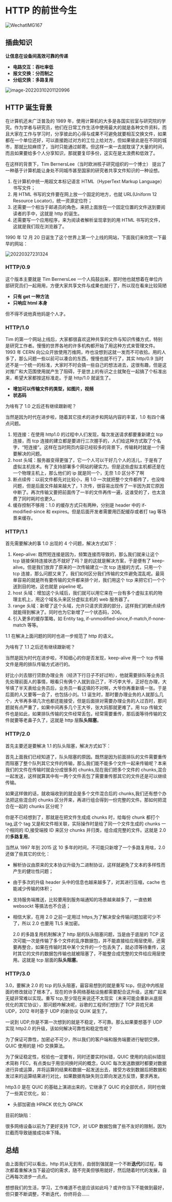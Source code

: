 # HTTP 的前世今生

![WechatIMG167](https://tva1.sinaimg.cn/large/e6c9d24ely1h0awv9b8pgj21hd0u0n7q.jpg)

[^图]: 2018 北京小西天园区内

## 插曲知识

**让信息在设备间高效可靠的传递**

- **电路交互：吞吐率低**
- **报文交换：分而制之**
- **分组交换：多路复用**

![image-20220310201120996](https://tva1.sinaimg.cn/large/e6c9d24ely1h051pad65yj20o10i640d.jpg)

## HTTP 诞生背景

在计算机还未广泛普及的 1989 年，使用计算机的大多是各国实验室与研究院的学究。作为学者与研究员，他们在日常工作生活中使用最大的就是各种文件资料，而且大家在工作与学习时，分享彼此的心得与成果不可避免就要相互交换文件，如果都在一个单位还好，可以直接跑过对方的工位上给对方，但如果彼此是在不同的城市，那就比较麻烦了，当时只能通过邮寄。但这样一来一去就耽误了大量的时间，而且如果要给多个人分享知识，那就要复印多份，这实在是太浪费和低效了。

在这样的背景下，Tim BernersLee（当时欧洲核子研究组织的一个博士） 提出了一种基于计算机能让身处不同城市甚至国家的研究者共享文件知识的一种设想。

1. 在计算机中统一用超文本标记语言 HTML（HyperText Markup Language）书写文件；
2. 用 HTML 书写的文件要在网上放一个固定的地方，也就 URL(Uniform 12 Resource Locator)，统一资源定位符；
3. 还需要一个相当于邮递员的角色，来把上面放在一个固定位置的文件送到要阅读者的手中，这就是 http 的诞生。
4. 还需要写一个应用程序，来为阅读者解析呈现拿到的用 HTML 书写的文件，这就是我们现在浏览器了。

1990 年 12 月 20 日诞生了这个世界上第一个上线的网站，下面我们来欣赏一下最早的网站：

![20220327231324](https://tva1.sinaimg.cn/large/e6c9d24ely1h0ouj619mfj218j0u0792.jpg)

[^url]: http://info.cern.ch/hypertext/WWW/TheProject.html

### HTTP/0.9

这个版本主要就是 Tim BernersLee 一个人捣鼓出来，那时他也就想着在单位内部研究员们一起用用，方便大家共享文件与成果也就行了，所以现在看来比较简陋

- **只有 get 一种方法**
- **只响应 html 本身**

但不得不说他真他妈是个人才。

### HTTP/1.0

Tim 的第一个网站上线后，大家都很喜欢这种共享的文件与知识传播方式，特别是研究工作者。慢慢的世界各地的许多机构都开始了用这种方式来管理文件。1993 年 CERN 向公众开放使用万维网，咋也没想到这就一发而不可收拾。用的人多了，那么问题一些以前可以凑合的东西，慢慢也就不行了，其实 http/0.9 当时还不是一个统一的标准，大家时不时会搞一些自己的想法进去，这很有趣，但是这对推广和大范围使用就产生了阻碍，于是世上的有识之士就聚在一起搞了个标准出来，希望大家都按这标准走。于是 http/1.0 就诞生了。

- **增加可以传输文件的类型，如图片，视频**
- **状态码**

为啥有了 1.0 之后还有继续跟新呢？

当然是因为时代在进步啦，随着其它技术的进步和网站内容的丰富，1.0 有四个痛点问题。

1. 短连接：在使用 http1.0 的过程中人们发现，每次发送请求都要重新建立 tcp 连接，而 tcp 连接的建立都是要进行三次握手的，人们给这种方式取了个名字，“短连接”。这样在当时网页内容已经较多的背景下，传输耗时就是一个需要解决的问题。
2. host 头域：服务器变得更强了，它一个人可以干好几个人的活儿，于是有了虚拟主机技术。有了支持部署多个网站的硬实力。但是这些虚拟主机都还是在一个物理主机上，那么他们的 ip 就是同一个，无奈 1.0 区分不了啊
3. 断点续传：以前文件都先对比较小，用 1.0 一次就把整个文件都传了，也没啥问题，但是后面文件越来越大了，1 次传，很容易出现传了一半因为其它原因中断了。再次传输又要把前面传了一半的文件再传一遍，这谁受的了，也太浪费了同时耗时也更久。
4. 缓存控制不够用：1.0 的缓存方式只有两种，分别是 header 中的 if-modified-since 和 expires。但是后面开发者需要用匹配缓存或者打 tag 等场景来缓存。

### HTTP/1.1

首先需要解决的事 1.0 出现的 4 个问题，解决方式如下：

1. Keep-alive: 既然短连接是因为，频繁连接而导致的，那么我们就来让这个 tcp 链接保持连接状态不就好了吗？是的这就是解决方案，于是便有了 keep-alive。但是我们放弃了原来的一次传输建立一次 tcp 连接的方式，只用一个 tcp 连接，那么问题又来了，我们如何区分我们传输的文件避免混乱呢。最简单容易的就是所有要传输的文件都来排个对，我们用这个 tcp 来把它们一个个送到目的地，这也就是 pipeline 呢。
2. host 头域：增加这个头域后，我们就可以用它来在一台有多个虚拟主机的物理主机上，用这个域名头来区分虚拟主机的 web 服务器了。
3. range 头域：新增了这个头域，允许只请求资源的部分，这样我们的断点续传就能得到解决了。同时也为它新增了一个状态码，206。
4. 引入更多的缓存策略，如 Entity tag, if-unmodified-since,if-match,if-none-match 等等。

1.1 在解决上面问题的同时也进一步规范了 http 的语义。

为啥有了 1.1 之后还有继续跟新呢？

当然是因为时代在进步啦，不知细心的你是否发现，keep-alive 用一个 tcp 传输文件是用的排队传输方式进行的。

好比小刘去银行贷款办理业务（经济下行日子不好过哟），他就需要排队等业务员先处理前面人的事情，眼看只有俩个人就到自己了，不巧李大爷，正好在办理，大爷填了半天表给业务员后，业务员一看这填的不对啊，大爷你再重新填一张。于是后面的人又要等一会了，也包括小刘。1.1 诞生时，那时要办理业务的人就那么几个，大爷再多填几次也都还能接受，但是后面排对需要办理业务的人过百时，那问题就有点严重了，如果中间再多几个王大爷，张大妈那就更难了。用 tcp 传输文件也是如此，如果排队传输的文件经常丢包，经常需要重传，那后面等待传输的文件就要等老鼻子久了，这就是 http 层**队头阻塞**。

### HTTP/2.0

首先主要还是要解决 1.1 的队头阻塞，解决方式如下：

首先上面我们已经知道了，队头阻塞的原因。既然是因为前面排队的文件需要重传而阻塞了整个队列其它文件的传输，那么我们能不能多个文件一起来传输呢？本来我们的文件在传输时就会分成很多的 chunks,现在我们把多个文件的 chunks,混合一起发送，这样就算其中有一两个文件丢包了需要重传那其它的文件还是可以继续传输。

如果这样做的话，就收端收到的就会是多个文件混合后的 chunks,我们还有想个办法把这些混合的 chunks 区分开来，再进行组合得到一份完整的文件。那如何把混合在一起的 chunks 区分呢？

你是不已经想到了，那就是在把文件生成成 chunks 时，给每份 chunk 都打个 tag,这个 tag 又是和文件相关联，实际操作时是给了同一个文件生成的 chunks 一个相同的 ID,接受端按 ID 来区分 chunks 并归类，组合成完整的文件。这就是 2.0 的**多路复用**。

当然从 1997 年到 2015 这 10 多年的时间，不可能只新增了一个多路复用啥，2.0 还做了些其它的优化：

- 解析协议由原来的文本协议升级为二进制协议，这样就避免了文本的多样性而产生的健壮性问题；
- 由于多次的升级 header 头中的信息也越来越多了，对其进行压缩，cache 也能减少传输的体积；
- 支持服务端推送，比较要用到服务端通知的场景越来越多了，一直依赖 websockt 等搞法也不合适；
- 相信大家，在用 2.0 之前一定用过 https,为了解决安全传输问题加密可少不了，所以 2.0 也要用 TLS 来加密。

  2.0 的多路复用机制解决了 http 层的队头阻塞问题，当是由于底层的 TCP 这次可能一次是传输了多个文件的乱序数据包，并不能直接给应用层使用，还需要再整合，如果在传输时其中某个文件的一个包丢失了，就必须等待重传，这时其它的文件的数据包传输也就被阻塞了，不能整合成完整的文件给应用层使用。这就是 tcp 层面的**队头阻塞**。

### HTTP/3.0

3.0，要解决 2.0 的 tcp 的队头阻塞，最容易想到的就是重写 tcp，但这中内核层面的修改就动了根本了。现在的许多网络基础设施都需要配合这升级，这推广起来无疑非常难以实现。重写 tcp,至少现在来说还不太现实（未来可能会重新从底层优化的其它协议），那问题咋解决呢，谷歌的工程师们想到了 TCP 异姓兄弟 UDP，2012 年时基于 UDP 的新协议 QUIK 诞生了。

一说到 UDP,你是不第一次想到的就是不稳定，不可靠。那么如果要想基于 UDP 实现 http2.0 的升级，该如何解决可靠性和稳定性呢？

为了保证可靠性，加密必不可少，所以我们的客户端和服务端要进行秘钥交换，QUIC 使用的是 HD 交换算法。

为了保证稳定性，校验也一定要有，同时还要实时纠错，QUIC 使用的向前纠错技术简称 FEC，有点类似于用空间换时间的概念，QUIC 每次发送数据时都要对数据进行异或运算，并将运算的结果和数据一起发送出去，接受方收到数据后把数据和发过来的运算结果进行对比，如果数据有缺失则立即向发送方反馈，要求再发。

http3.0 是在 QUIC 的基础上演进出来的，它继承了 QUIC 的全部优点，同时也做了一些其它优化，如：

- 头部加密由 HPACK 优化为 QPACK

目前的缺陷：

很多网络设备以前为了更好支持 TCP，对 UDP 数据包做了些不友好的限制，因为拦截而导致链接成功率下降。

## 总结

由上面我们可以看出，http 的从无到有，由弱到强就是一个不断**迭代**的过程，每次都着重解决当下最迫切的需求，随不完美但够用就好，然后随着时代的发展，自己再每次进步一点点。

想想我们的生活，学习，工作难道不也是应该如此吗？或许你当下不能做到最好，但只要不断调整，不断迭代，你终将会......
